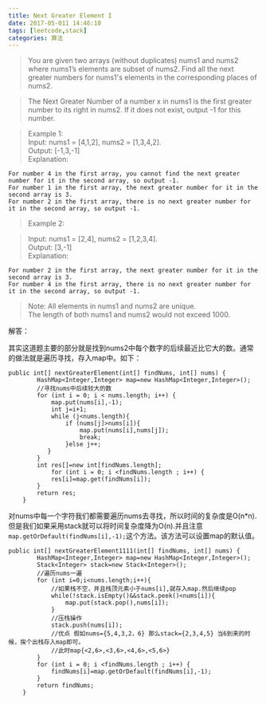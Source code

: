```yaml
---
title: Next Greater Element I
date: 2017-05-011 14:46:10
tags: [leetcode,stack]
categories: 算法
---
```

>You are given two arrays (without duplicates) nums1 and nums2 where nums1’s elements are subset of nums2. Find all the next greater numbers for nums1's elements in the corresponding places of nums2.   

>The Next Greater Number of a number x in nums1 is the first greater number to its right in nums2. If it does not exist, output -1 for this number.  
<!--more-->
>Example 1:  
Input: nums1 = [4,1,2], nums2 = [1,3,4,2].  
Output: [-1,3,-1]  
Explanation:  

    For number 4 in the first array, you cannot find the next greater number for it in the second array, so output -1.
    For number 1 in the first array, the next greater number for it in the second array is 3.
    For number 2 in the first array, there is no next greater number for it in the second array, so output -1.
>Example 2: 

>Input: nums1 = [2,4], nums2 = [1,2,3,4].  
Output: [3,-1]  
Explanation:  

    For number 2 in the first array, the next greater number for it in the second array is 3.
    For number 4 in the first array, there is no next greater number for it in the second array, so output -1.
>Note:
All elements in nums1 and nums2 are unique.  
The length of both nums1 and nums2 would not exceed 1000.

解答：  

其实这道题主要的部分就是找到nums2中每个数字的后续最近比它大的数。通常的做法就是遍历寻找，存入map中。如下：
```
public int[] nextGreaterElement(int[] findNums, int[] nums) {
        HashMap<Integer,Integer> map=new HashMap<Integer,Integer>();
        //寻找nums中后续较大的数
        for (int i = 0; i < nums.length; i++) {
            map.put(nums[i],-1);
            int j=i+1;
            while (j<nums.length){
                if (nums[j]>nums[i]){
                    map.put(nums[i],nums[j]);
                    break;
                }else j++;
           }
        }
        int res[]=new int[findNums.length];
            for (int i = 0; i <findNums.length ; i++) {
            res[i]=map.get(findNums[i]);
        }
        return res;
    }
```
对nums中每一个字符我们都需要遍历nums去寻找，所以时间的复杂度是O(n*n).但是我们如果采用stack就可以将时间复杂度降为O(n).并且注意`map.getOrDefault(findNums[i],-1);`这个方法。该方法可以设置map的默认值。
```
public int[] nextGreaterElement1111(int[] findNums, int[] nums) {
        HashMap<Integer,Integer> map=new HashMap<Integer,Integer>();
        Stack<Integer> stack=new Stack<Integer>();
        //遍历nums一遍
        for (int i=0;i<nums.length;i++){
            //如果栈不空，并且栈顶元素小于nums[i],就存入map.然后继续pop
            while(!stack.isEmpty()&&stack.peek()<nums[i]){
                map.put(stack.pop(),nums[i]);
            }
            //压栈操作
            stack.push(nums[i]);
            //优点 假如nums={5,4,3,2，6} 那么stack={2,3,4,5} 当6到来的时候，挨个出栈存入map即可。  
            //此时map{<2,6>,<3,6>,<4,6>,<5,6>}
        }
        for (int i = 0; i <findNums.length ; i++) {
            findNums[i]=map.getOrDefault(findNums[i],-1);
        }
        return findNums;
    }
```
